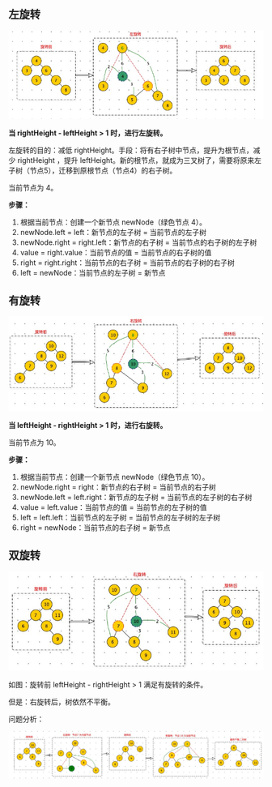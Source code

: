 ## 左旋转

![](../image/20200422204944.jpg)

**当 rightHeight - leftHeight > 1  时，进行左旋转。**

左旋转的目的：减低 rightHeight。手段：将有右子树中节点，提升为根节点，减少 rightHeight ，提升 leftHeight。新的根节点，就成为三叉树了，需要将原来左子树（节点5），迁移到原根节点（节点4）的右子树。

当前节点为 4。



**步骤：**

1. 根据当前节点：创建一个新节点 newNode（绿色节点 4）。
2. newNode.left = left：新节点的左子树 = 当前节点的左子树
3. newNode.right = right.left：新节点的右子树 = 当前节点的右子树的左子树
4. value = right.value：当前节点的值 = 当前节点的右子树的值
5. right = right.right：当前节点的右子树 = 当前节点的右子树的右子树
6. left = newNode：当前节点的左子树 = 新节点

## 有旋转

![](../image/20200422210135.jpg)

**当 leftHeight - rightHeight > 1  时，进行右旋转。**

当前节点为 10。



**步骤：**

1. 根据当前节点：创建一个新节点 newNode（绿色节点 10）。
2. newNode.right = right：新节点的右子树 = 当前节点的右子树
3. newNode.left = left.right：新节点的左子树 = 当前节点的左子树的右子树
4. value = left.value：当前节点的值 = 当前节点的左子树的值
5. left = left.left：当前节点的左子树 = 当前节点的左子树的左子树
6. right = newNode：当前节点的右子树 = 新节点



## 双旋转

![](../image/20200422230553.jpg)

如图：旋转前 leftHeight - rightHeight > 1 满足有旋转的条件。

但是：右旋转后，树依然不平衡。

问题分析：





![](../image/20200422230356.jpg)

